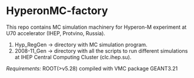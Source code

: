 # HyperonMC-factory
This repo contains MC simulation machinery for Hyperon-M experiment at U70 accelerator (IHEP, Protvino, Russia).
1) Hyp_RegGen -> directory with MC simulation program.
2) 2008-11_Gen -> directory with all the scripts to run different simulations at IHEP Central Computing Cluster (clc.ihep.su).

*Requirements:*
ROOT(>v5.28) compiled with VMC package 
GEANT3.21
